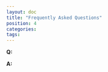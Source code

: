 ```yaml
---
layout: doc
title: "Frequently Asked Questions"
position: 4
categories: 
tags: 
---
```


**Q:**

**A:**

